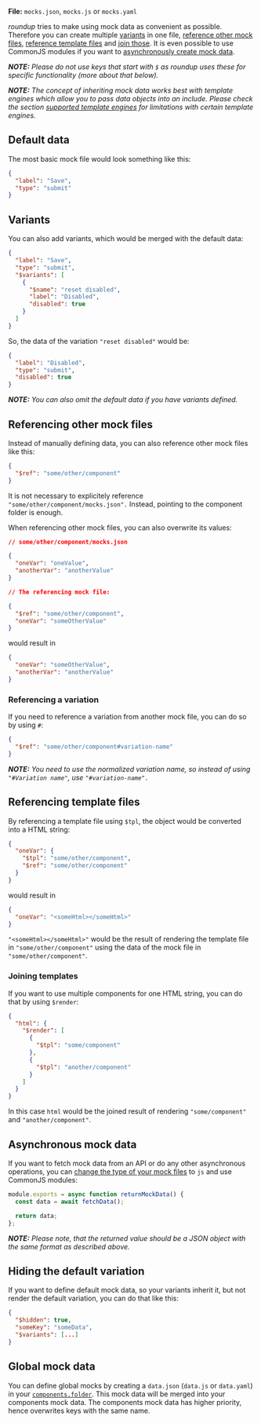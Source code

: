 **File:** `mocks.json`, `mocks.js` or `mocks.yaml`

_roundup_ tries to make using mock data as convenient as possible. Therefore you can create multiple [variants](#variants) in one file, [reference other mock files](#referencing-other-mock-files), [reference template files](#referencing-template-files) and [join those](#joining-templates). It is even possible to use CommonJS modules if you want to [asynchronously create mock data](#asynchronous-mock-data).

_**NOTE:** Please do not use keys that start with `$` as roundup uses these for specific functionality (more about that below)._

_**NOTE:** The concept of inheriting mock data works best with template engines which allow you to pass data objects into an include. Please check the section [supported template engines](/template-engines) for limitations with certain template engines._

## Default data

The most basic mock file would look something like this:

```json
{
  "label": "Save",
  "type": "submit"
}
```

## Variants

You can also add variants, which would be merged with the default data:

```json
{
  "label": "Save",
  "type": "submit",
  "$variants": [
    {
      "$name": "reset disabled",
      "label": "Disabled",
      "disabled": true
    }
  ]
}
```

So, the data of the variation `"reset disabled"` would be:

```json
{
  "label": "Disabled",
  "type": "submit",
  "disabled": true
}
```

_**NOTE:** You can also omit the default data if you have variants defined._

## Referencing other mock files

Instead of manually defining data, you can also reference other mock files like this:

```json
{
  "$ref": "some/other/component"
}
```

It is not necessary to explicitely reference `"some/other/component/mocks.json".` Instead, pointing to the component folder is enough.

When referencing other mock files, you can also overwrite its values:

```json
// some/other/component/mocks.json

{
  "oneVar": "oneValue",
  "anotherVar": "anotherValue"
}

// The referencing mock file:

{
  "$ref": "some/other/component",
  "oneVar": "someOtherValue"
}
```

would result in

```json
{
  "oneVar": "someOtherValue",
  "anotherVar": "anotherValue"
}
```

### Referencing a variation

If you need to reference a variation from another mock file, you can do so by using `#`:

```json
{
  "$ref": "some/other/component#variation-name"
}
```

_**NOTE:** You need to use the normalized variation name, so instead of using `"#Variation name"`, use `"#variation-name".`_

## Referencing template files

By referencing a template file using `$tpl`, the object would be converted into a HTML string:

```json
{
  "oneVar": {
    "$tpl": "some/other/component",
    "$ref": "some/other/component"
  }
}
```

would result in

```json
{
  "oneVar": "<someHtml></someHtml>"
}
```

`"<someHtml></someHtml>"` would be the result of rendering the template file in `"some/other/component"` using the data of the mock file in `"some/other/component"`.

### Joining templates

If you want to use multiple components for one HTML string, you can do that by using `$render`:

```json
{
  "html": {
    "$render": [
      {
        "$tpl": "some/component"
      },
      {
        "$tpl": "another/component"
      }
    ]
  }
}
```

In this case `html` would be the joined result of rendering `"some/component"` and `"another/component"`.

## Asynchronous mock data

If you want to fetch mock data from an API or do any other asynchronous operations, you can [change the type of your mock files](/configuration/options/#mocks) to `js` and use CommonJS modules:

```js
module.exports = async function returnMockData() {
  const data = await fetchData();

  return data;
};
```

_**NOTE:** Please note, that the returned value should be a JSON object with the same format as described above._

## Hiding the default variation

If you want to define default mock data, so your variants inherit it, but not render the default variation, you can do that like this:

```json
{
  "$hidden": true,
  "someKey": "someData",
  "$variants": [...]
}
```

## Global mock data

You can define global mocks by creating a `data.json` (`data.js` or `data.yaml`) in your [`components.folder`](/configuration/options#components). This mock data will be merged into your components mock data. The components mock data has higher priority, hence overwrites keys with the same name.
